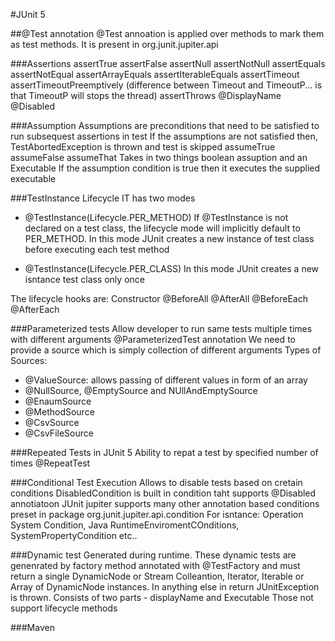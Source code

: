 #JUnit 5

##@Test annotation
@Test annoation is applied over methods to mark them as test methods.
It is present in org.junit.jupiter.api

###Assertions
assertTrue
assertFalse
assertNull
assertNotNull
assertEquals
assertNotEqual
assertArrayEquals
assertIterableEquals
assertTimeout
assertTimeoutPreemptively
(difference between Timeout and TimeoutP... is that TimeoutP will stops the thread)
assertThrows
@DisplayName
@Disabled

###Assumption
Assumptions are preconditions that need to be satisfied to run subsequest assertions in test
If the assumptions are not satisfied then, TestAbortedException is thrown and test is skipped
assumeTrue
assumeFalse
assumeThat
Takes in two things boolean assuption and an Executable
If the assumption condition is true then it executes the supplied executable

###TestInstance Lifecycle
IT has two modes
   * @TestInstance(Lifecycle.PER_METHOD) If @TestInstance is not
    declared on a test class, the lifecycle mode will implicitly
    default to PER_METHOD. In this mode JUnit creates a new instance
    of test class before executing each test method
    
   * @TestInstance(Lifecycle.PER_CLASS) In this mode JUnit creates
    a new isntance test class only once
     
The lifecycle hooks are:
Constructor
@BeforeAll
@AfterAll
@BeforeEach
@AfterEach


###Parameterized tests
Allow developer to run same tests multiple times with different arguments
@ParameterizedTest annotation
We need to provide a source which is simply collection of different arguments
Types of Sources:
* @ValueSource: allows passing of different values in form of an array
* @NullSource, @EmptySource and NUllAndEmptySource
* @EnaumSource
* @MethodSource
* @CsvSource
* @CsvFileSource

###Repeated Tests in JUnit 5
Ability to repat a test by specified number of times
@RepeatTest

###Conditional Test Execution
Allows to disable tests based on cretain conditions
DisabledCondition is built in condition taht supports @Disabled annotiatoon
JUnit jupiter supports many other annotation based conditions preset in package
org.junit.jupiter.api.condition
For isntance: Operation System Condition, Java RuntimeEnviromentCOnditions, SystemPropertyCondition
etc..

###Dynamic test
Generated during runtime.
These dynamic tests are genenrated by factory method annotated with @TestFactory
and must return a single DynamicNode or Stream Colleantion, Iterator, Iterable or Array of
DynamicNode instances. In anything else in return JUnitException is thrown.
Consists of two parts - displayName and Executable
Those not support lifecycle methods

###Maven

